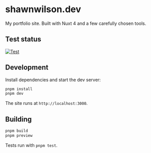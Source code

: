 # shawnwilson.dev

My portfolio site. Built with Nuxt 4 and a few carefully chosen tools.

## Test status

[![Test](https://github.com/goneplaid/shawnwilson.dev/workflows/Test/badge.svg)](https://github.com/goneplaid/shawnwilson.dev/actions/workflows/test.yml)

## Development

Install dependencies and start the dev server:

```bash
pnpm install
pnpm dev
```

The site runs at `http://localhost:3000`.

## Building

```bash
pnpm build
pnpm preview
```

Tests run with `pnpm test`.
